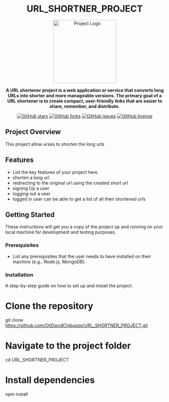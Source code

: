 <h1 align="center">URL_SHORTNER_PROJECT</h1>
<p align="center">
  <img src="project-logo.png" alt="Project Logo" width="200">
</p>

<p align="center">
  <strong>A URL shortener project is a web application or service that converts long URLs into shorter and more manageable versions. The primary goal of a URL shortener is to create compact, user-friendly links that are easier to share, remember, and distribute.</strong>
</p>

<p align="center">
  <a href="https://github.com/yourusername/yourproject/stargazers"><img alt="GitHub stars" src="https://img.shields.io/github/stars/yourusername/yourproject?style=social"></a>
  <a href="https://github.com/yourusername/yourproject/network"><img alt="GitHub forks" src="https://img.shields.io/github/forks/yourusername/yourproject?style=social"></a>
  <a href="https://github.com/yourusername/yourproject/issues"><img alt="GitHub issues" src="https://img.shields.io/github/issues/yourusername/yourproject"></a>
  <a href="https://github.com/yourusername/yourproject/blob/main/LICENSE"><img alt="GitHub license" src="https://img.shields.io/github/license/yourusername/yourproject"></a>
</p>


## Project Overview
This project allow urses to shorten the long urls

## Features
- List the key features of your project here.
- shorten  a long url
- redirecting to the original url using the created short url
- signing Up a user
- logging out a user
- logged in user can be able to get a list of all their shortened urls

## Getting Started
These instructions will get you a copy of the project up and running on your local machine for development and testing purposes.

### Prerequisites
- List any prerequisites that the user needs to have installed on their machine (e.g., Node.js, MongoDB).

### Installation
A step-by-step guide on how to set up and install the project.

# Clone the repository
git clone https://github.com/OtiDavidChibueze/URL_SHORTNER_PROJECT.git

# Navigate to the project folder
cd URL_SHORTNER_PROJECT

# Install dependencies
npm install

